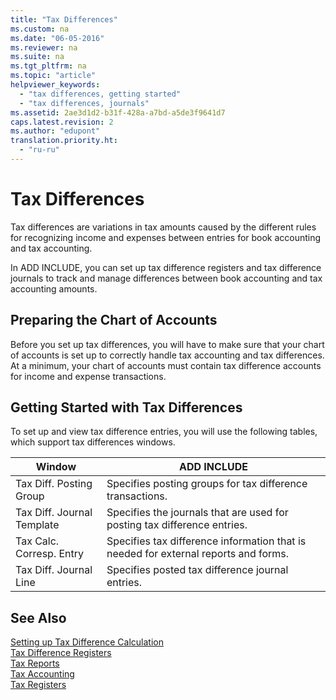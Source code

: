 ```yaml
---
title: "Tax Differences"
ms.custom: na
ms.date: "06-05-2016"
ms.reviewer: na
ms.suite: na
ms.tgt_pltfrm: na
ms.topic: "article"
helpviewer_keywords: 
  - "tax differences, getting started"
  - "tax differences, journals"
ms.assetid: 2ae3d1d2-b31f-428a-a7bd-a5de3f9641d7
caps.latest.revision: 2
ms.author: "edupont"
translation.priority.ht: 
  - "ru-ru"
---
```

# Tax Differences
Tax differences are variations in tax amounts caused by the different rules for recognizing income and expenses between entries for book accounting and tax accounting.  
  
 In ADD INCLUDE<!--[!INCLUDE[navnow](../../ApplicationDesign/includes/navnow_md.md)]-->, you can set up tax difference registers and tax difference journals to track and manage differences between book accounting and tax accounting amounts.  
  
## Preparing the Chart of Accounts  
 Before you set up tax differences, you will have to make sure that your chart of accounts is set up to correctly handle tax accounting and tax differences. At a minimum, your chart of accounts must contain tax difference accounts for income and expense transactions.  
  
## Getting Started with Tax Differences  
 To set up and view tax difference entries, you will use the following tables, which support tax differences windows.  
  
|Window|ADD INCLUDE<!--[!INCLUDE[bp_tabledescription](../../ApplicationDesign/includes/bp_tabledescription_md.md)]-->|  
|------------|---------------------------------------|  
|Tax Diff. Posting Group|Specifies posting groups for tax difference transactions.|  
|Tax Diff. Journal Template|Specifies the journals that are used for posting tax difference entries.|  
|Tax Calc. Corresp. Entry|Specifies tax difference information that is needed for external reports and forms.|  
|Tax Diff. Journal Line|Specifies posted tax difference journal entries.|  
  
## See Also  
 [Setting up Tax Difference Calculation](../../LocalFunctionalityForMicrosoftDynamicsNav2016/Russia/setting-up-tax-difference-calculation.md)   
 [Tax Difference Registers](../../LocalFunctionalityForMicrosoftDynamicsNav2016/Russia/tax-difference-registers.md)   
 [Tax Reports](assetId:///e42ca8e7-1cee-4fb8-9f71-e596f29cabc3)   
 [Tax Accounting](../../LocalFunctionalityForMicrosoftDynamicsNav2016/Russia/tax-accounting.md)   
 [Tax Registers](../../LocalFunctionalityForMicrosoftDynamicsNav2016/Russia/tax-registers.md)